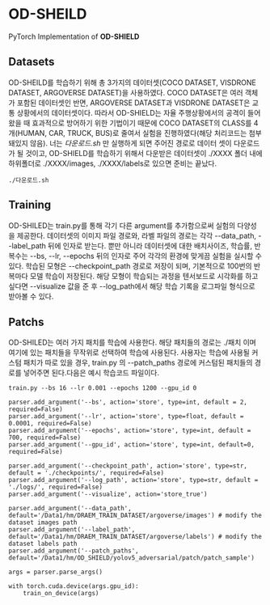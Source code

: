 # OD-SHEILD
PyTorch Implementation of __OD-SHIELD__

## Datasets
OD-SHEILD를 학습하기 위해 총 3가지의 데이터셋(COCO DATASET, VISDRONE DATASET, ARGOVERSE DATASET)을 사용하였다. COCO DATASET은 여러 객체가 포함된 데이터셋인 반면, ARGOVERSE DATASET과 VISDRONE DATASET은 교통 상황에서의 데이터셋이다. 따라서 OD-SHIELD는 자율 주행상황에서의 공격이 들어왔을 때 효과적으로 방어하기 위한 기법이기 때문에 COCO DATASET의 CLASS를 4개(HUMAN, CAR, TRUCK, BUS)로 줄여서 실험을 진행하였다(해당 처리코드는 첨부돼있지 않음). 너는 _다운로드.sh_ 만 실행하게 되면 주어진 경로로 데이터 셋이 다운로드가 될 것이고, OD-SHIELD를 학습하기 위해서 다운받은 데이터셋이 ./XXXX 폴더 내에 하위폴더로 ./XXXX/images, ./XXXX/labels로 있으면 준비는 끝났다.
```
./다운로드.sh
```
## Training 
OD-SHILED는 train.py를 통해 각기 다른 argument를 추가함으로써 실험의 다양성을 제공한다. 데이터셋의 이미지 파일 경로와, 라벨 파일의 경로는 각각 --data_path, --label_path 뒤에 인자로 받는다. 뿐만 아니라 데이터셋에 대한 배치사이즈, 학습률, 반복수는 --bs, --lr, --epochs 뒤의 인자로 주어 각각의 환경에 맞게끔 실험을 실시할 수 있다. 학습된 모형은 --checkpoint_path 경로로 저장이 되며, 기본적으로 100번의 반복마다 모델 학습이 저장된다. 해당 모형이 학습되는 과정을 텐서보드로 시각화를 하고 싶다면 --visualize 값을 준 후 --log_path에서 해당 학습 기록을 로그파일 형식으로 받아볼 수 있다. 

## Patchs
OD-SHILED는 여러 가지 패치를 학습에 사용한다. 해당 패치들의 경로는 ./패치 이며 여기에 있는 패치들을 무작위로 선택하여 학습에 사용된다. 사용자는 학습에 사용될 커스텀 패치가 따로 있을 경우, train.py 의 --patch_paths 경로에 커스텀된 패치들의 경로를 넣어주면 된다.다음은 예시 학습코드 파일이다. 

```
train.py --bs 16 --lr 0.001 --epochs 1200 --gpu_id 0
```
    parser.add_argument('--bs', action='store', type=int, default = 2, required=False)
    parser.add_argument('--lr', action='store', type=float, default = 0.0001, required=False)
    parser.add_argument('--epochs', action='store', type=int, default = 700, required=False)
    parser.add_argument('--gpu_id', action='store', type=int, default=0, required=False)
    
    parser.add_argument('--checkpoint_path', action='store', type=str, default = './checkpoints/', required=False)
    parser.add_argument('--log_path', action='store', type=str, default = './logs/', required=False)
    parser.add_argument('--visualize', action='store_true')
    
    parser.add_argument('--data_path', default='/Data1/hm/DRAEM_TRAIN_DATASET/argoverse/images') # modify the dataset images path
    parser.add_argument('--label_path', default='/Data1/hm/DRAEM_TRAIN_DATASET/argoverse/labels') # modify the dataset labels path
    parser.add_argument('--patch_paths', default='/Data1/hm/OD_SHIELD/yolov5_adversarial/patch/patch_sample') 

    args = parser.parse_args()

    with torch.cuda.device(args.gpu_id):
        train_on_device(args)
